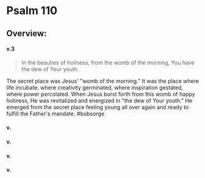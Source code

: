 # Psalm 110

## Overview:


#### v.3
>In the beauties of holiness, from the womb of the morning, You have the dew of Your youth.

The secret place was Jesus' "womb of the morning." It was the place where life incubate, where creativity germinated, where inspiration gestated, where power percolated. When Jesus burst forth from this womb of happy holiness, He was revitalized and energized in "the dew of Your youth." He emerged from the secret place feeling young all over again and ready to fulfill the Father's mandate.
#bobsorge 

#### v.
>

#### v.
>

#### v.
>

#### v.
>